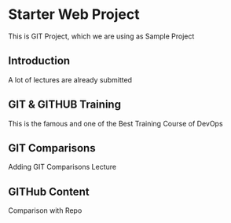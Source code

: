 # Starter Web Project

This is GIT Project, which we are using as Sample Project

## Introduction

A lot of lectures are already submitted

## GIT & GITHUB Training
This is the famous and one of the Best Training Course of DevOps

## GIT Comparisons
Adding GIT Comparisons Lecture

## GITHub Content
Comparison with Repo
